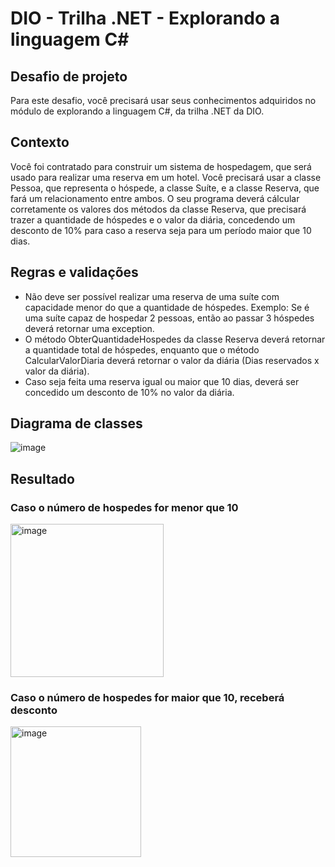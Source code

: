 # DIO - Trilha .NET - Explorando a linguagem C#

## Desafio de projeto
Para este desafio, você precisará usar seus conhecimentos adquiridos no módulo de explorando a linguagem C#, da trilha .NET da DIO.

## Contexto
Você foi contratado para construir um sistema de hospedagem, que será usado para realizar uma reserva em um hotel. Você precisará usar a classe Pessoa, que representa o hóspede, a classe Suíte, e a classe Reserva, que fará um relacionamento entre ambos.
O seu programa deverá cálcular corretamente os valores dos métodos da classe Reserva, que precisará trazer a quantidade de hóspedes e o valor da diária, concedendo um desconto de 10% para caso a reserva seja para um período maior que 10 dias.

## Regras e validações
- Não deve ser possível realizar uma reserva de uma suíte com capacidade menor do que a quantidade de hóspedes. Exemplo: Se é uma suíte capaz de hospedar 2 pessoas, então ao passar 3 hóspedes deverá retornar uma exception.
- O método ObterQuantidadeHospedes da classe Reserva deverá retornar a quantidade total de hóspedes, enquanto que o método CalcularValorDiaria deverá retornar o valor da diária (Dias reservados x valor da diária).
- Caso seja feita uma reserva igual ou maior que 10 dias, deverá ser concedido um desconto de 10% no valor da diária.

## Diagrama de classes
![image](https://user-images.githubusercontent.com/62121038/210793407-169ab2e1-6a74-4f92-ad33-afb547502b7e.png)


## Resultado
### Caso o número de hospedes for menor que 10
<img width="245" alt="image" src="https://user-images.githubusercontent.com/62121038/210797546-077d6f0f-e319-4e9e-8c91-c1f7fe1f0145.png">

### Caso o número de hospedes for maior que 10, receberá desconto
<img width="209" alt="image" src="https://user-images.githubusercontent.com/62121038/210797787-779bd212-5ca6-49e5-949c-6e409bf19afc.png">
